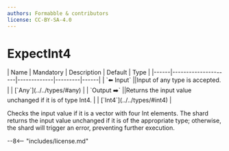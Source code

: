 ```yaml
---
authors: Formabble & contributors
license: CC-BY-SA-4.0
---
```



# ExpectInt4

<div class="sh-parameters" markdown="1">
| Name | Mandatory | Description | Default | Type |
|------|---------------------|-------------|---------|------|
| `⬅️ Input` ||Input of any type is accepted. | | [`Any`](../../types/#any) |
| `Output ➡️` ||Returns the input value unchanged if it is of type Int4. | | [`Int4`](../../types/#int4) |

</div>

Checks the input value if it is a vector with four Int elements. The shard returns the input value unchanged if it is of the appropriate type; otherwise, the shard will trigger an error, preventing further execution.

--8<-- "includes/license.md"


